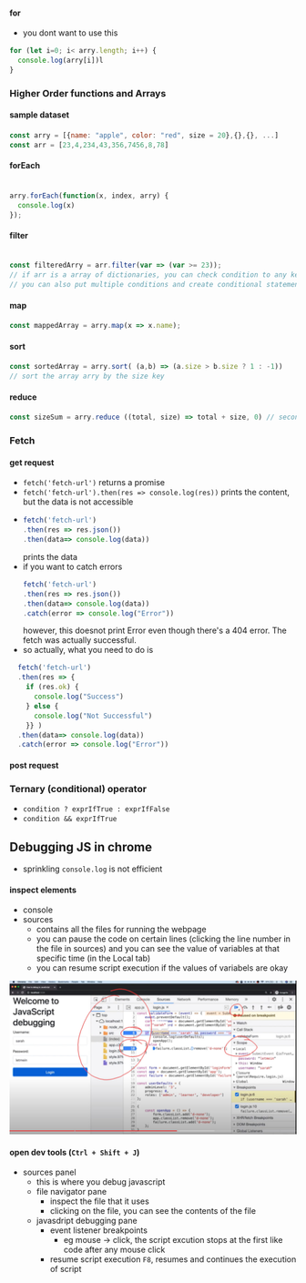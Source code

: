 
#### for
- you dont want to use this
```js
for (let i=0; i< arry.length; i++) {
  console.log(arry[i])l
}
```

### Higher Order functions and Arrays

#### sample dataset
```js
const arry = [{name: "apple", color: "red", size = 20},{},{}, ...]
const arr = [23,4,234,43,356,7456,8,78]
```

#### forEach
```js

arry.forEach(function(x, index, arry) {
  console.log(x)
});
```

#### filter
```js

const filteredArry = arr.filter(var => (var >= 23)); 
// if arr is a array of dictionaries, you can check condition to any key in the dictionary, use var.key
// you can also put multiple conditions and create conditional statements to multiple keys
```

#### map
```jsx
const mappedArray = arry.map(x => x.name);
```
#### sort
```jsx
const sortedArray = arry.sort( (a,b) => (a.size > b.size ? 1 : -1))
// sort the array arry by the size key
```

#### reduce
```jsx
const sizeSum = arry.reduce ((total, size) => total + size, 0) // second parameter 0, is the initial value of total
```


### Fetch

#### get request
- `fetch('fetch-url')` returns a promise
- `fetch('fetch-url').then(res => console.log(res))` prints the content, but the data is not accessible
- 
  ```js
  fetch('fetch-url')
  .then(res => res.json())
  .then(data=> console.log(data))
  ``` 
  prints the data
- if you want to catch errors
  ```js
  fetch('fetch-url')
  .then(res => res.json())
  .then(data=> console.log(data))
  .catch(error => console.log("Error"))
  ``` 
  however, this doesnot print Error even though there's a 404 error. The fetch was actually successful.
- so actually, what you need to do is
```js
  fetch('fetch-url')
  .then(res => {
    if (res.ok) {
      console.log("Success")
    } else {
      console.log("Not Successful")
    }} )
  .then(data=> console.log(data))
  .catch(error => console.log("Error"))
```

#### post request


### Ternary (conditional) operator
- `condition ? exprIfTrue : exprIfFalse`
- `condition && exprIfTrue`


## Debugging JS in chrome
- sprinkling `console.log` is not efficient

#### inspect elements
- console
- sources
  - contains all the files for running the webpage
  - you can pause the code on certain lines (clicking the line number in the file in sources) and you can see the value of variables at that specific time (in the Local tab)
  - you can resume script execution if the values of variabels are okay

<img src = "../imgs/chrome_debugging.jpg" width = "700px" >

#### open dev tools (`Ctrl + Shift + J`)
-  sources panel
   -  this is where you debug javascript
   -  file navigator pane 
      -  inspect the file that it uses
      -  clicking on the file, you can see the contents of the file
   - javasdript debugging pane
     - event listener breakpoints
       - eg mouse -> click, the script excution stops at the first like code after any mouse click
     - resume script execution `F8`, resumes and continues the execution of script